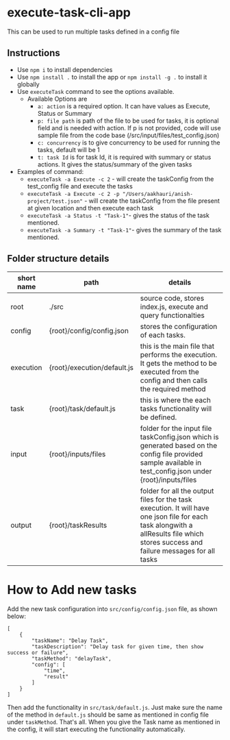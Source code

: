 # execute-task-cli-app
This can be used to run multiple tasks defined in a config file

## Instructions
- Use ```npm i``` to install dependencies
- Use ```npm install .``` to install the app or ```npm install -g .``` to install it globally
- Use ```executeTask``` command to see the options available.
    - Available Options are
        - ```a: action``` is a required option. It can have values as Execute, Status or Summary
        - ```p: file path``` is path of the file to be used for tasks, it is optional field and is needed with action. If p is not provided, code will use sample file from the code base (/src/input/files/test_config.json)
        - ```c: concurrency``` is to give concurrency to be used for running the tasks, default will be 1
        - ```t: task Id``` is for task Id, it is required with summary or status actions. It gives the status/summary of the given tasks
- Examples of command:
    - ```executeTask -a Execute -c 2``` - will create the taskConfig from the test_config file and execute the tasks
    - ```executeTask -a Execute -c 2 -p "/Users/aakhauri/anish-project/test.json"``` - will create the taskConfig from the file present at given location and then execute each task
    - ```executeTask -a Status -t "Task-1"```- gives the status of the task mentioned.
    - ```executeTask -a Summary -t "Task-1"```- gives the summary of the task mentioned.

## Folder structure details

| short name | path | details |
| --- | --- | --- |
| root | ./src | source code, stores index.js, execute and query functionalties |
| config | {root}/config/config.json | stores the configuration of each tasks. |
| execution | {root}/execution/default.js | this is the main file that performs the execution. It gets the method to be executed from the config and then calls the required method |
| task | {root}/task/default.js | this is where the each tasks functionality will be defined. |
| input | {root}/inputs/files | folder for the input file taskConfig.json which is generated based on the config file provided sample available in test_config.json under {root}/inputs/files |
| output | {root}/taskResults | folder for all the output files for the task execution. It will have one json file for each task alongwith a allResults file which stores success and failure messages for all tasks |

# How to Add new tasks

Add the new task configuration into ```src/config/config.json``` file, as shown below:
```
[
    {
        "taskName": "Delay Task",
        "taskDescription": "Delay task for given time, then show success or failure",
        "taskMethod": "delayTask",
        "config": [
            "time",
            "result"
        ]
    }
]
```
Then add the functionality in ```src/task/default.js```. Just make sure the name of the method in ```default.js``` should be same as mentioned in config file under ```taskMethod```. That's all. When you give the Task name as mentioned in the config, it will start executing the functionality automatically.
